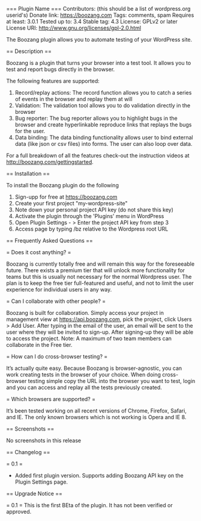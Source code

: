 === Plugin Name ===
Contributors: (this should be a list of wordpress.org userid's)
Donate link: https://boozang.com
Tags: comments, spam
Requires at least: 3.0.1
Tested up to: 3.4
Stable tag: 4.3
License: GPLv2 or later
License URI: http://www.gnu.org/licenses/gpl-2.0.html

The Boozang plugin allows you to automate testing of your WordPress site.

== Description ==

Boozang is a plugin that turns your browser into a test tool. It allows you to test and report bugs directly in the browser. 

The following features are supported: 

1. Record/replay actions: The record function allows you to catch a series of events in the browser and replay them at will
2. Validation: The validation tool allows you to do validation directly in the browser
3. Bug reporter: The bug reporter allows you to highlight bugs in the browser and create hyperlinkable reproduce links that replays the bugs for the user.
4. Data binding: The data binding functionality allows user to bind external data (like json or csv files) into forms. The user can also loop over data.

For a full breakdown of all the features check-out the instruction videos at http://boozang.com/gettingstarted. 


== Installation ==

To install the Boozang plugin do the following

1. Sign-upp for free at https://boozang.com 
2. Create your first project "my-wordpress-site"
3. Note down your personal project API key (do not share this key)
4. Activate the plugin through the 'Plugins' menu in WordPress
5. Open Plugin Settings - > Enter the project API key from step 3
6. Access page by typing /bz relative to the Wordpress root URL

== Frequently Asked Questions ==

=  Does it cost anything? =

Boozang is currently totally free and will remain this way for the foreseeable future. There exists a premium tier that will unlock more functionality for teams but this is usually not necessary for the normal Wordpress user. The plan is to keep the free tier full-featured and useful, and not to limit the user experience for individual users in any way.

= Can I collaborate with other people? =

Boozang is built for collaboration. Simply access your project in management view at https://api.boozang.com, pick the project, click Users > Add User. After typing in the email of the user, an email will be sent to the user where they will be invited to sign-up. After signing-up they will be able to access the project. Note: A maximum of two team members can collaborate in the Free tier.

= How can I do cross-browser testing? =

It’s actually quite easy. Because Boozang is browser-agnostic, you can work creating tests in the browser of your choice. When doing cross-browser testing simple copy the URL into the browser you want to test, login and you can access and replay all the tests previously created.

= Which browsers are supported? =

It’s been tested working on all recent versions of Chrome, Firefox, Safari, and IE. The only known browsers which is not working is Opera and IE 8.

== Screenshots ==

No screenshots in this release

== Changelog ==

= 0.1 =
* Added first plugin version. Supports adding Boozang API key on the Plugin Settings page.  

== Upgrade Notice ==

= 0.1 =
This is the first BEta of the plugin. It has not been verified or approved. 